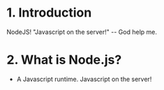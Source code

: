 # 1. Introduction
NodeJS! "Javascript on the server!" -- God help me.

# 2. What is Node.js?
- A Javascript runtime. Javascript on the server!
